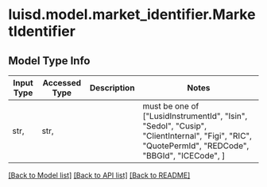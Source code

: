 # luisd.model.market_identifier.MarketIdentifier

## Model Type Info
Input Type | Accessed Type | Description | Notes
------------ | ------------- | ------------- | -------------
str,  | str,  |  | must be one of ["LusidInstrumentId", "Isin", "Sedol", "Cusip", "ClientInternal", "Figi", "RIC", "QuotePermId", "REDCode", "BBGId", "ICECode", ] 

[[Back to Model list]](../../README.md#documentation-for-models) [[Back to API list]](../../README.md#documentation-for-api-endpoints) [[Back to README]](../../README.md)

